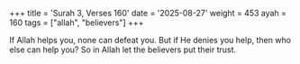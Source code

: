 +++
title = 'Surah 3, Verses 160'
date = '2025-08-27'
weight = 453
ayah = 160
tags = ["allah", "believers"]
+++

If Allah helps you, none can defeat you. But if He denies you help, then who else can help you? So in Allah let the believers put their trust.